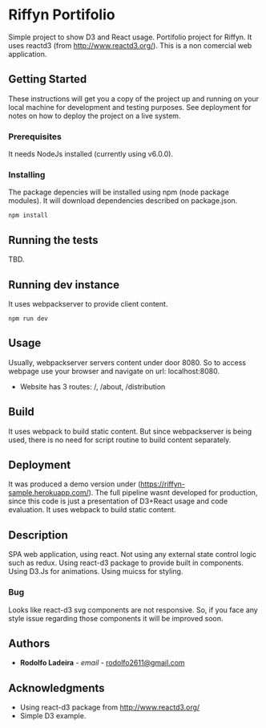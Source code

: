 # Riffyn Portifolio

Simple project to show D3 and React usage. Portifolio project for Riffyn. It uses reactd3 (from http://www.reactd3.org/). This is a non comercial web application.

## Getting Started

These instructions will get you a copy of the project up and running on your local machine for development and testing purposes. See deployment for notes on how to deploy the project on a live system.

### Prerequisites

It needs NodeJs installed (currently using v6.0.0).


### Installing

The package depencies will be installed using npm (node package modules). It will download dependencies described on package.json.

```
npm install
```

## Running the tests

TBD.

## Running dev instance

It uses webpackserver to provide client content.

```
npm run dev
```

## Usage

Usually, webpackserver servers content under door 8080. So to access webpage use your browser and navigate on url: localhost:8080.

* Website has 3 routes: /, /about, /distribution

## Build

It uses webpack to build static content. But since webpackserver is being used, there is no need for script routine to build content separately.

## Deployment

It was produced a demo version under (https://riffyn-sample.herokuapp.com/).
The full pipeline wasnt developed for production, since this code is just a presentation of D3+React usage and code evaluation. 
It uses webpack to build static content.

## Description

SPA web application, using react. Not using any external state control logic such as redux.
Using react-d3 package to provide built in components. Using D3.Js for animations. Using muicss for styling.

### Bug
Looks like react-d3 svg components are not responsive. So, if you face any style issue regarding those components it will be improved soon.

## Authors

* **Rodolfo Ladeira** - *email* - rodolfo2611@gmail.com

## Acknowledgments

* Using react-d3 package from http://www.reactd3.org/
* Simple D3 example.
